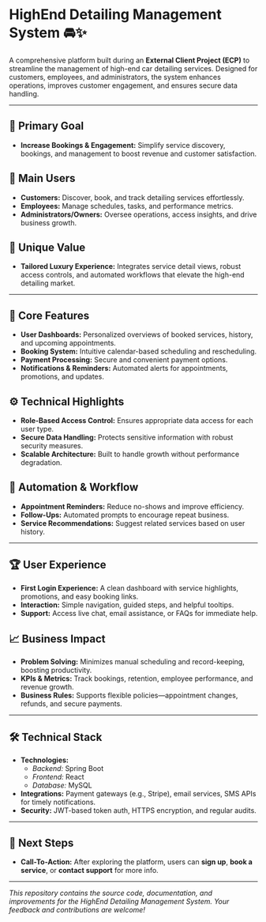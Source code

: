# **HighEnd Detailing Management System** 🚘✨

A comprehensive platform built during an **External Client Project (ECP)** to streamline the management of high-end car detailing services. Designed for customers, employees, and administrators, the system enhances operations, improves customer engagement, and ensures secure data handling.

---

## 🎯 **Primary Goal**
- **Increase Bookings & Engagement:** Simplify service discovery, bookings, and management to boost revenue and customer satisfaction.

## 👥 **Main Users**
- **Customers:** Discover, book, and track detailing services effortlessly.
- **Employees:** Manage schedules, tasks, and performance metrics.
- **Administrators/Owners:** Oversee operations, access insights, and drive business growth.

## 💎 **Unique Value**
- **Tailored Luxury Experience:** Integrates service detail views, robust access controls, and automated workflows that elevate the high-end detailing market.

---

## 🔑 **Core Features**
- **User Dashboards:** Personalized overviews of booked services, history, and upcoming appointments.
- **Booking System:** Intuitive calendar-based scheduling and rescheduling.
- **Payment Processing:** Secure and convenient payment options.
- **Notifications & Reminders:** Automated alerts for appointments, promotions, and updates.

## ⚙️ **Technical Highlights**
- **Role-Based Access Control:** Ensures appropriate data access for each user type.
- **Secure Data Handling:** Protects sensitive information with robust security measures.
- **Scalable Architecture:** Built to handle growth without performance degradation.

## 🤖 **Automation & Workflow**
- **Appointment Reminders:** Reduce no-shows and improve efficiency.
- **Follow-Ups:** Automated prompts to encourage repeat business.
- **Service Recommendations:** Suggest related services based on user history.

---

## 🏆 **User Experience**
- **First Login Experience:** A clean dashboard with service highlights, promotions, and easy booking links.
- **Interaction:** Simple navigation, guided steps, and helpful tooltips.
- **Support:** Access live chat, email assistance, or FAQs for immediate help.

## 📈 **Business Impact**
- **Problem Solving:** Minimizes manual scheduling and record-keeping, boosting productivity.
- **KPIs & Metrics:** Track bookings, retention, employee performance, and revenue growth.
- **Business Rules:** Supports flexible policies—appointment changes, refunds, and secure payments.

---

## 🛠 **Technical Stack**
- **Technologies:**  
  - *Backend:* Spring Boot  
  - *Frontend:* React  
  - *Database:* MySQL
- **Integrations:** Payment gateways (e.g., Stripe), email services, SMS APIs for timely notifications.
- **Security:** JWT-based token auth, HTTPS encryption, and regular audits.

---

## 🚀 **Next Steps**
- **Call-To-Action:** After exploring the platform, users can **sign up**, **book a service**, or **contact support** for more info.

---

*This repository contains the source code, documentation, and improvements for the HighEnd Detailing Management System. Your feedback and contributions are welcome!*  
